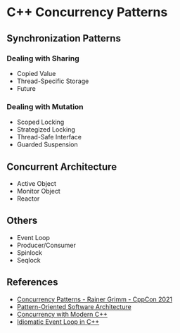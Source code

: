 # C++ Concurrency Patterns

## Synchronization Patterns

### Dealing with Sharing
* Copied Value
* Thread-Specific Storage
* Future

### Dealing with Mutation
* Scoped Locking
* Strategized Locking
* Thread-Safe Interface
* Guarded Suspension

## Concurrent Architecture
* Active Object
* Monitor Object
* Reactor

## Others
* Event Loop
* Producer/Consumer
* Spinlock
* Seqlock

## References
* [Concurrency Patterns - Rainer Grimm - CppCon 2021](https://www.youtube.com/watch?v=A3DQxZCtKqo)
* [Pattern-Oriented Software Architecture](https://en.wikipedia.org/wiki/Pattern-Oriented_Software_Architecture)
* [Concurrency with Modern C++](https://leanpub.com/concurrencywithmodernc/c/RkLJ8CTGGIo2)
* [Idiomatic Event Loop in C++](https://habr.com/en/post/665730/)
